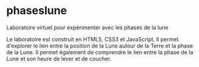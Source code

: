 phaseslune
==========

Laboratoire virtuel pour expérimenter avec les phases de la lune


Le laboratoire est construit en HTML5, CSS3 et JavaScript. Il permet d'explorer
le lien entre la position de la Lune autour de la Terre et la phase de la Lune.
Il permet également de comprendre le lien entre la phase de la Lune et son
heure de lever et de coucher.
